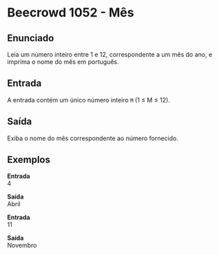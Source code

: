 # Beecrowd 1052 - Mês

## Enunciado

Leia um número inteiro entre 1 e 12, correspondente a um mês do ano, e imprima o nome do mês em português.

## Entrada

A entrada contém um único número inteiro `M` (1 ≤ M ≤ 12).

## Saída

Exiba o nome do mês correspondente ao número fornecido.

## Exemplos

**Entrada**  
4

**Saída**  
Abril

**Entrada**  
11

**Saída**  
Novembro
